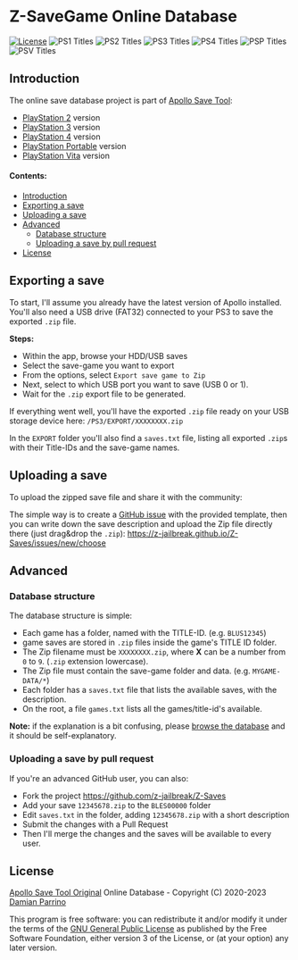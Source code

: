 # Z-SaveGame Online Database

[![License][img_license]][app_license]
![PS1 Titles](https://img.shields.io/github/directory-file-count/bucanero/apollo-saves/PS1?label=PS1%20Games&type=dir)
![PS2 Titles](https://img.shields.io/github/directory-file-count/bucanero/apollo-saves/PS2?label=PS2%20Games&type=dir)
![PS3 Titles](https://img.shields.io/github/directory-file-count/bucanero/apollo-saves/PS3?label=PS3%20Games&type=dir)
![PS4 Titles](https://img.shields.io/github/directory-file-count/bucanero/apollo-saves/PS4?label=PS4%20Games&type=dir)
![PSP Titles](https://img.shields.io/github/directory-file-count/bucanero/apollo-saves/PSP?label=PSP%20Games&type=dir)
![PSV Titles](https://img.shields.io/github/directory-file-count/bucanero/apollo-saves/PSV?label=PS%20Vita%20Games&type=dir)

## Introduction

The online save database project is part of [Apollo Save Tool](https://github.com/bucanero/apollo-ps3):
 - [PlayStation 2](https://github.com/bucanero/apollo-ps2) version
 - [PlayStation 3](https://github.com/bucanero/apollo-ps3) version
 - [PlayStation 4](https://github.com/bucanero/apollo-ps4) version
 - [PlayStation Portable](https://github.com/bucanero/apollo-psp) version
 - [PlayStation Vita](https://github.com/bucanero/apollo-vita) version

#### Contents:

 - [Introduction](#introduction)
 - [Exporting a save](#exporting-a-save)
 - [Uploading a save](#uploading-a-save)
 - [Advanced](#advanced)
    - [Database structure](#database-structure)
    - [Uploading a save by pull request](#uploading-a-save-by-pull-request)
 - [License](#license)

## Exporting a save

To start, I'll assume you already have the latest version of Apollo installed. You'll also need a USB drive (FAT32) connected to your PS3 to save the exported `.zip` file.

**Steps:**

 - Within the app, browse your HDD/USB saves
 - Select the save-game you want to export
 - From the options, select `Export save game to Zip`
 - Next, select to which USB port you want to save (USB 0 or 1).
 - Wait for the `.zip` export file to be generated.

If everything went well, you'll have the exported `.zip` file ready on your USB storage device here:
`/PS3/EXPORT/XXXXXXXX.zip`

In the `EXPORT` folder you'll also find a `saves.txt` file, listing all exported `.zip`s with their Title-IDs and the save-game names.

## Uploading a save

To upload the zipped save file and share it with the community:

The simple way is to create a [GitHub issue](https://z-jailbreak.github.io/Z-Saves/issues/new/choose) with the provided template, then you can write down the save description and upload the Zip file directly there (just drag&drop the `.zip`): https://z-jailbreak.github.io/Z-Saves/issues/new/choose

## Advanced

### Database structure

The database structure is simple:
 - Each game has a folder, named with the TITLE-ID. (e.g. `BLUS12345`)
 - game saves are stored in `.zip` files inside the game's TITLE ID folder.
 - The Zip filename must be `XXXXXXXX.zip`, where **X** can be a number from `0` to `9`. (`.zip` extension lowercase).
 - The Zip file must contain the save-game folder and data. (e.g. `MYGAME-DATA/*`)
 - Each folder has a `saves.txt` file that lists the available saves, with the description.
 - On the root, a file `games.txt` lists all the games/title-id's available.

**Note:** if the explanation is a bit confusing, please [browse the database](https://z-jailbreak.github.io/Z-Saves/) and it should be self-explanatory.


### Uploading a save by pull request

If you're an advanced GitHub user, you can also:
 - Fork the project https://github.com/z-jailbreak/Z-Saves
 - Add your save `12345678.zip` to the `BLES00000` folder
 - Edit `saves.txt` in the folder, adding `12345678.zip` with a short description
 - Submit the changes with a Pull Request
 - Then I'll merge the changes and the saves will be available to every user.

## License


[Apollo Save Tool Original](https://github.com/bucanero/apollo-saves/) Online Database - Copyright (C) 2020-2023 [Damian Parrino](https://twitter.com/dparrino)

This program is free software: you can redistribute it and/or modify
it under the terms of the [GNU General Public License][app_license] as published by
the Free Software Foundation, either version 3 of the License, or
(at your option) any later version.

[app_license]: https://github.com/bucanero/apollo-saves/blob/master/LICENSE
[img_license]: https://img.shields.io/github/license/bucanero/apollo-saves.svg?maxAge=2592000
